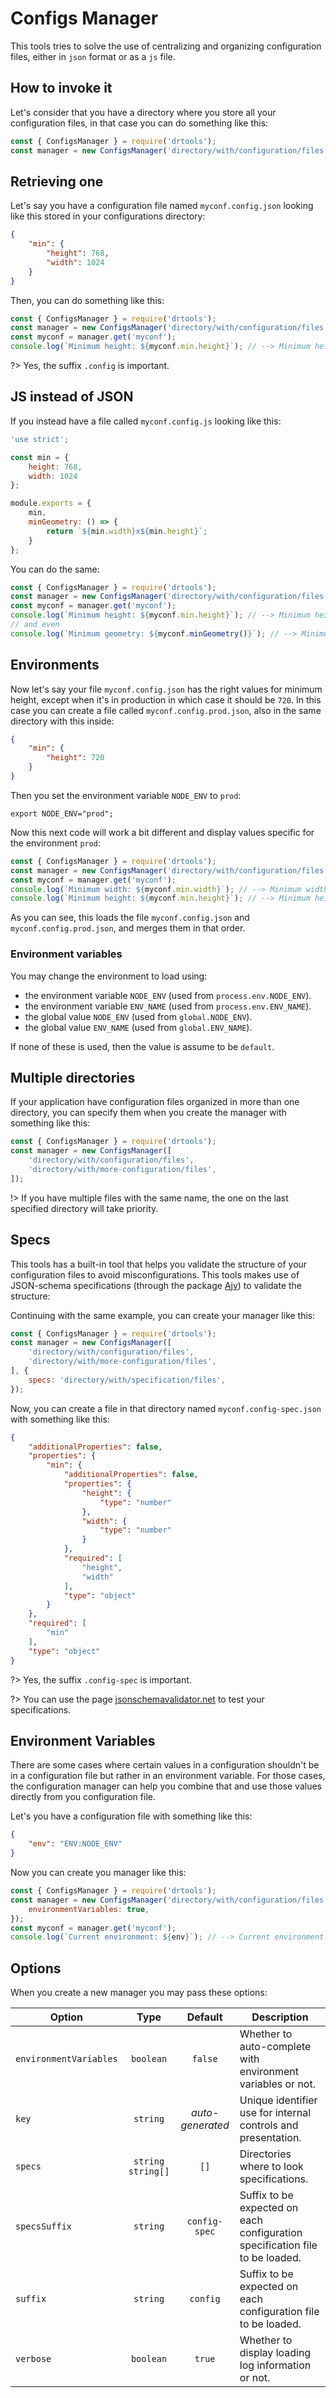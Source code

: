 <!-- version-warning -->
<!-- /version-warning -->

# Configs Manager
This tools tries to solve the use of centralizing and organizing configuration
files, either in `json` format or as a `js` file.

## How to invoke it
Let's consider that you have a directory where you store all your configuration
files, in that case you can do something like this:
```js
const { ConfigsManager } = require('drtools');
const manager = new ConfigsManager('directory/with/configuration/files');
```

## Retrieving one
Let's say you have a configuration file named `myconf.config.json` looking like
this stored in your configurations directory:
```json
{
    "min": {
        "height": 768,
        "width": 1024
    }
}
```

Then, you can do something like this:
```js
const { ConfigsManager } = require('drtools');
const manager = new ConfigsManager('directory/with/configuration/files');
const myconf = manager.get('myconf');
console.log(`Minimum height: ${myconf.min.height}`); // --> Minimum height: 768
```

?> Yes, the suffix `.config` is important.

## JS instead of JSON
If you instead have a file called `myconf.config.js` looking like this:
```js
'use strict';

const min = {
    height: 768,
    width: 1024
};

module.exports = {
    min,
    minGeometry: () => {
        return `${min.width}x${min.height}`;
    }
};
```

You can do the same:
```js
const { ConfigsManager } = require('drtools');
const manager = new ConfigsManager('directory/with/configuration/files');
const myconf = manager.get('myconf');
console.log(`Minimum height: ${myconf.min.height}`); // --> Minimum height: 768
// and even
console.log(`Minimum geometry: ${myconf.minGeometry()}`); // --> Minimum geometry: 1024x768
```

## Environments
Now let's say your file `myconf.config.json` has the right values for minimum
height, except when it's in production in which case it should be `720`.
In this case you can create a file called `myconf.config.prod.json`, also in the
same directory with this inside:
```json
{
    "min": {
        "height": 720
    }
}
```

Then you set the environment variable `NODE_ENV` to `prod`:
```shell
export NODE_ENV="prod";
```

Now this next code will work a bit different and display values specific for the
environment `prod`:
```js
const { ConfigsManager } = require('drtools');
const manager = new ConfigsManager('directory/with/configuration/files');
const myconf = manager.get('myconf');
console.log(`Minimum width: ${myconf.min.width}`); // --> Minimum width: 1024
console.log(`Minimum height: ${myconf.min.height}`); // --> Minimum height: 720
```

As you can see, this loads the file `myconf.config.json` and
`myconf.config.prod.json`, and merges them in that order.

### Environment variables
You may change the environment to load using:
* the environment variable `NODE_ENV` (used from `process.env.NODE_ENV`).
* the environment variable `ENV_NAME` (used from `process.env.ENV_NAME`).
* the global value `NODE_ENV` (used from `global.NODE_ENV`).
* the global value `ENV_NAME` (used from `global.ENV_NAME`).

If none of these is used, then the value is assume to be `default`.

## Multiple directories
If your application have configuration files organized in more than one directory,
you can specify them when you create the manager with something like this:
```js
const { ConfigsManager } = require('drtools');
const manager = new ConfigsManager([
    'directory/with/configuration/files',
    'directory/with/more-configuration/files',
]);
```

!> If you have multiple files with the same name, the one on the last specified
directory will take priority.

## Specs
This tools has a built-in tool that helps you validate the structure of your
configuration files to avoid misconfigurations.
This tools makes use of JSON-schema specifications (through the package
[Ajv](https://www.npmjs.com/package/ajv)) to validate the structure:

Continuing with the same example, you can create your manager like this:
```js
const { ConfigsManager } = require('drtools');
const manager = new ConfigsManager([
    'directory/with/configuration/files',
    'directory/with/more-configuration/files',
], {
    specs: 'directory/with/specification/files',
});
```

Now, you can create a file in that directory named `myconf.config-spec.json` with
something like this:
```json
{
    "additionalProperties": false,
    "properties": {
        "min": {
            "additionalProperties": false,
            "properties": {
                "height": {
                    "type": "number"
                },
                "width": {
                    "type": "number"
                }
            },
            "required": [
                "height",
                "width"
            ],
            "type": "object"
        }
    },
    "required": [
        "min"
    ],
    "type": "object"
}
```

?> Yes, the suffix `.config-spec` is important.

?> You can use the page [jsonschemavalidator.net](https://www.jsonschemavalidator.net/)
to test your specifications.

## Environment Variables
There are some cases where certain values in a configuration shouldn't be in a
configuration file but rather in an environment variable.
For those cases, the configuration manager can help you combine that and use those
values directly from you configuration file.

Let's you have a configuration file with something like this:
```json
{
    "env": "ENV:NODE_ENV"
}
```

Now you can create you manager like this:
```js
const { ConfigsManager } = require('drtools');
const manager = new ConfigsManager('directory/with/configuration/files', {
    environmentVariables: true,
});
const myconf = manager.get('myconf');
console.log(`Current environment: ${env}`); // --> Current environment: prod
```

## Options
When you create a new manager you may pass these options:

| Option                 |    Type             |  Default         | Description                                                                  |
|------------------------|:-------------------:|:----------------:|------------------------------------------------------------------------------|
| `environmentVariables` | `boolean`           | `false`          | Whether to auto-complete with environment variables or not.                  |
| `key`                  | `string`            | _auto-generated_ | Unique identifier use for internal controls and presentation.                |
| `specs`                | `string` `string[]` | `[]`             | Directories where to look specifications.                                    |
| `specsSuffix`          | `string`            | `config-spec`    | Suffix to be expected on each configuration specification file to be loaded. |
| `suffix`               | `string`            | `config`         | Suffix to be expected on each configuration file to be loaded.               |
| `verbose`              | `boolean`           |  `true`          | Whether to display loading log information or not.                           |

<!-- version-check:0.15.0 -->
